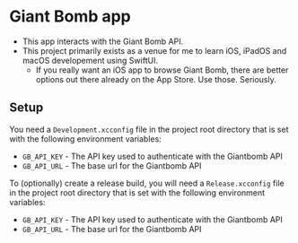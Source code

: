 # Giant Bomb app

- This app interacts with the Giant Bomb API.
- This project primarily exists as a venue for me to learn iOS, iPadOS and macOS developement using SwiftUI.
  - If you really want an iOS app to browse Giant Bomb, there are better options out there already on the App Store. Use those. Seriously.

## Setup

You need a `Development.xcconfig` file in the project root directory that is set with the following environment variables:

- `GB_API_KEY` - The API key used to authenticate with the Giantbomb API
- `GB_API_URL` - The base url for the Giantbomb API

To (optionally) create a release build, you will need a `Release.xcconfig` file in the project root directory that is set with the following environment variables:

- `GB_API_KEY` - The API key used to authenticate with the Giantbomb API
- `GB_API_URL` - The base url for the Giantbomb API
